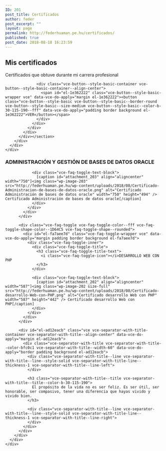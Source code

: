 ```yaml
---
ID: 201
post_title: Certificados
author: feder
post_excerpt: ""
layout: page
permalink: http://federhuaman.pe.hu/certificados/
published: true
post_date: 2018-08-18 16:23:59
---
```

<!--vcv no format-->

<div class="vce-row-container">
  <div id="el-1faa1f1b" class="vce-row vce-row--col-gap-30 vce-row-columns--top vce-row-content--top" data-vce-do-apply="all el-1faa1f1b">
    <div class="vce-row-content" data-vce-element-content="true">
      <div id="el-55180c86" class="vce-col vce-col--md-100p vce-col--xs-1 vce-col--xs-last vce-col--xs-first vce-col--sm-last vce-col--sm-first vce-col--md-last vce-col--lg-last vce-col--xl-last vce-col--md-first vce-col--lg-first vce-col--xl-first" data-vce-do-apply="background border el-55180c86">
        <div class="vce-col-inner" data-vce-element-content="true" data-vce-do-apply="padding margin el-55180c86">
        </div>
      </div>
    </div>
  </div>
</div>

<div class="vce-row-container">
  <div id="el-ab4efc60" class="vce-row vce-row--col-gap-30 vce-row-columns--top vce-row-content--top" data-vce-do-apply="all el-ab4efc60">
    <div class="vce-row-content" data-vce-element-content="true">
      <div id="el-820b678f" class="vce-col vce-col--md-100p vce-col--xs-1 vce-col--xs-last vce-col--xs-first vce-col--sm-last vce-col--sm-first vce-col--md-last vce-col--lg-last vce-col--xl-last vce-col--md-first vce-col--lg-first vce-col--xl-first" data-vce-do-apply="background border el-820b678f">
        <div class="vce-col-inner" data-vce-element-content="true" data-vce-do-apply="padding margin el-820b678f">
          <section class="vce-hero-section-container vce-hero-section-media--xs vce-hero-section-media--sm vce-hero-section-media--md"> <div id="el-ad1f93e1" class="vce vce-hero-section" data-vce-do-apply="margin background border el-ad1f93e1">
            <div class="vce-hero-section--wrap-row vce-hero-section--background-position-center-center" style="background-image: url('http://federhuaman.pe.hu/wp-content/uploads/2018/08/Certificados-Feder-Huaman-Aquise.jpg');">
              <div class="vce-hero-section--wrap">
                <div class="vce-hero-section--content" data-vce-do-apply="padding el-ad1f93e1">
                  <div class="vce-hero-section--content-container">
                    <h1>
                      Mis certificados
                    </h1> Certificados que obtuve durante mi carrera profesional
                  </div>
                  
                  <div class="vce-button--style-basic-container vce-button--style-basic-container--align-center">
                    <span id="el-1e362222" class="vce-button--style-basic-wrapper vce" data-vce-do-apply="margin el-1e362222"><button class="vce-button--style-basic vce-button--style-basic--border-round vce-button--style-basic--size-medium vce-button--style-basic--color-b-30-115-190--fff" data-vce-do-apply="padding border background el-1e362222">VER</button></span>
                  </div>
                </div>
              </div>
            </div>
          </div></section>
        </div>
      </div>
    </div>
  </div>
</div>

<div class="vce-row-container">
  <div id="el-64bdf391" class="vce-row vce-row--col-gap-30 container vce-row-columns--top vce-row-content--top" data-vce-do-apply="all el-64bdf391">
    <div class="vce-row-content" data-vce-element-content="true">
      <div id="el-812ed79f" class="vce-col vce-col--md-100p vce-col--xs-1 vce-col--xs-last vce-col--xs-first vce-col--sm-last vce-col--sm-first vce-col--md-last vce-col--lg-last vce-col--xl-last vce-col--md-first vce-col--lg-first vce-col--xl-first container" data-vce-do-apply="background border el-812ed79f">
        <div class="vce-col-inner" data-vce-element-content="true" data-vce-do-apply="padding margin el-812ed79f">
          <div class="vce-faq-toggle vce-faq-toggle-color--fff vce-faq-toggle-shape-color--1D64C5 vce-faq-toggle-shape--rounded">
            <div id="el-6439ce80" class="vce-faq-toggle-wrapper vce" data-vce-do-apply="margin padding border background el-6439ce80">
              <div class="vce-faq-toggle-inner">
                <div class="vce-faq-toggle-title">
                  <h3 class="vce-faq-toggle-title-text">
                    <i class="vce-faq-toggle-icon"></i>ADMINISTRACIÓN Y GESTIÓN DE BASES DE DATOS ORACLE
                  </h3>
                </div>
                
                <div class="vce-faq-toggle-text-block">
                  [caption id="attachment_203" align="aligncenter" width="750"]<img class="wp-image-203" src="http://federhuaman.pe.hu/wp-content/uploads/2018/08/Certificado-Administracion-de-bases-de-datos-oracle.png" alt="Certificado Administración de bases de datos oracle" width="750" height="494" /> Certificado Administración de bases de datos oracle[/caption]
                </div>
              </div>
            </div>
          </div>
          
          <div class="vce-faq-toggle vce-faq-toggle-color--fff vce-faq-toggle-shape-color--1D64C5 vce-faq-toggle-shape--rounded">
            <div id="el-fa7aee7d" class="vce-faq-toggle-wrapper vce" data-vce-do-apply="margin padding border background el-fa7aee7d">
              <div class="vce-faq-toggle-inner">
                <div class="vce-faq-toggle-title">
                  <h3 class="vce-faq-toggle-title-text">
                    <i class="vce-faq-toggle-icon"></i>DESARROLLO WEB CON PHP
                  </h3>
                </div>
                
                <div class="vce-faq-toggle-text-block">
                  [caption id="attachment_202" align="aligncenter" width="587"]<img class="wp-image-202 size-full" src="http://federhuaman.pe.hu/wp-content/uploads/2018/08/Certificado-desarrollo-Web-con-PHP.png" alt="Certificado desarrollo Web con PHP" width="587" height="442" /> Certificado desarrollo Web con PHP[/caption]
                </div>
              </div>
            </div>
          </div>
          
          <div id="el-ad12eacb" class="vce vce-separator-with-title-container vce-separator-with-title--align-center" data-vce-do-apply="margin el-ad12eacb">
            <div class="vce-separator-with-title vce-separator-with-title--color-bfc0c1 vce-separator-with-title--width-60" data-vce-do-apply="border padding background el-ad12eacb">
              <div class="vce-separator-with-title--line vce-separator-with-title--line--style-solid vce-separator-with-title-line--thickness-1 vce-separator-with-title--line-left">
              </div>
              
              <h3 class="vce-separator-with-title--title vce-separator-with-title--title--color-b-30-115-190">
                El propósito de la vida no es ser feliz. Es ser útil, ser honorable, ser compasivo, tener una diferencia que hayas vivido y vivido bien.
              </h3>
              
              <div class="vce-separator-with-title--line vce-separator-with-title--line--style-solid vce-separator-with-title-line--thickness-1 vce-separator-with-title--line-right">
              </div>
            </div>
          </div>
        </div>
      </div>
    </div>
  </div>
</div>

<div class="vce-row-container">
  <div id="el-63400ab7" class="vce-row vce-row--col-gap-30 vce-row-columns--top vce-row-content--top" data-vce-do-apply="all el-63400ab7">
    <div class="vce-row-content" data-vce-element-content="true">
      <div id="el-1910a5ae" class="vce-col vce-col--md-100p vce-col--xs-1 vce-col--xs-last vce-col--xs-first vce-col--sm-last vce-col--sm-first vce-col--md-last vce-col--lg-last vce-col--xl-last vce-col--md-first vce-col--lg-first vce-col--xl-first" data-vce-do-apply="background border el-1910a5ae">
        <div class="vce-col-inner" data-vce-element-content="true" data-vce-do-apply="padding margin el-1910a5ae">
          <div id="el-00715ea5" class="vce vce-separator-container vce-separator--align-center vce-separator--style-solid" data-vce-do-apply="margin el-00715ea5">
            <div class="vce-separator vce-separator--color-bfc0c1 vce-separator--width-60 vce-separator--thickness-1" data-vce-do-apply="border padding background el-00715ea5">
            </div>
          </div>
        </div>
      </div>
    </div>
  </div>
</div>

<div class="vce-row-container">
  <div id="el-ad5dd9c2" class="vce-row vce-row--col-gap-30 vce-row-columns--top vce-row-content--top" data-vce-do-apply="all el-ad5dd9c2">
    <div class="vce-row-content" data-vce-element-content="true">
      <div id="el-eb4c1ca8" class="vce-col vce-col--md-100p vce-col--xs-1 vce-col--xs-last vce-col--xs-first vce-col--sm-last vce-col--sm-first vce-col--md-last vce-col--lg-last vce-col--xl-last vce-col--md-first vce-col--lg-first vce-col--xl-first" data-vce-do-apply="background border el-eb4c1ca8">
        <div class="vce-col-inner" data-vce-element-content="true" data-vce-do-apply="padding margin el-eb4c1ca8">
        </div>
      </div>
    </div>
  </div>
</div>

<!--vcv no format-->